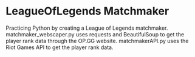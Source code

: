 # LeagueOfLegends Matchmaker
Practicing Python by creating a League of Legends matchmaker.
matchmaker_webscaper.py uses requests and BeautifulSoup to get the player rank data through the OP.GG website.
matchmakerAPI.py uses the Riot Games API to get the player rank data.
